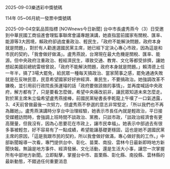 
2025-09-03樂透彩中獎號碼

                                
114年 05~06月統一發票中獎號碼
                             
2025-09-04空氣品質指標
                              [NOWnews今日新聞] 台中市長盧秀燕今（3）日受邀到中華民國工商協進會理監事聯席會議專題演講，她直指當前國家有關稅、匯率、能源等3大困境，賴政府卻過度重政治、輕民生，「政府不能解決問題，政府本身就是問題」，對於有人勸進選國民黨主席，她已經下定決心專心市政，因為這是和市民的契約，「我會做好做滿」。盧秀燕說，台灣現在最大危機是關稅、匯率、能源。但中央政府注重政治、輕經濟民生，導致交通、教育、文化等都受排擠，讓她想起美國前總統雷根曾說，「政府不能解決問題，政府本身就是問題。」賴清德上任一年半，搞了3場大罷免，給民眾一種每天搞政治、當家鬧事之感，罷免通通失敗就是在反映民意，民意希望國家好好拚經濟、重民生，不要搞政治。她強調改革不嫌晚，並引用前行政院長孫運璿的話「政府要做該做的事情」，並再度喊話中央政府，解方都有了，只是要看怎麼做，希望中央痛改前非，讓民眾知道未來怎麼走。對於黨主席朱立倫希望盧秀燕接棒，前國民黨秘書長李乾龍上午嘆了一口氣透露，3、4天前曾做最後一次努力，但盧秀燕不參選的意志非常堅定，「所以我們也不再為難她」。盧秀燕演講時分享台中治理經驗，她表示市長任內就是輕政治，平日接受媒體訪問時，會強調上班時間不談政治、黨務，只談市政，「談政治經濟會有更高聲量，但我沒有，因為心思要花在市政上，讓市民幸福」。她表示中部過去有很多事被輕忽，好不容易有了一點成績，希望能讓基礎更穩固，這也是她不選國民黨主席的原因，「這是我跟市民的契約，所以我會做好做滿，專心做好我的工作。」中部新聞報導一次看，專門提供台中、彰化、苗栗、南投、雲林今日最新即時地方新聞快報。無論是地方事件、經濟發展、文化活動，還是生活大小事，讓您一次掌握所有中部地方新聞。立即點擊，掌握台中市、苗栗縣、彰化縣、南投縣、雲林縣的最新動態，不錯過任何重要消息